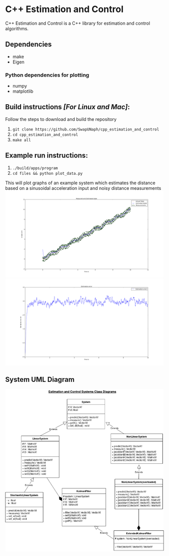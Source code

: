 # C++ Estimation and Control
C++ Estimation and Control is a C++ library for estimation and control algorithms.

## Dependencies
* make
* Eigen
### Python dependencies for plotting
* numpy
* matplotlib

## Build instructions _[For Linux and Mac]_:
Follow the steps to download and build the repository
1. `git clone https://github.com/SwapUNaph/cpp_estimation_and_control`
2. `cd cpp_estimation_and_control` 
3. `make all`

## Example run instructions:
1. `./build/apps/program`
2. `cd files && python plot_data.py`

This will plot graphs of an example system which estimates the distance based on a sinusoidal acceleration input and noisy distance measurements
![alt text](https://github.com/SwapUNaph/cpp_estimation_and_control/blob/master/files/kalman_filter_plot.png)
![alt_text](https://github.com/SwapUNaph/cpp_estimation_and_control/blob/master/files/estimation_error.png)

## System UML Diagram
![alt_test](https://github.com/SwapUNaph/cpp_estimation_and_control/blob/master/files/System%20UML.png)
